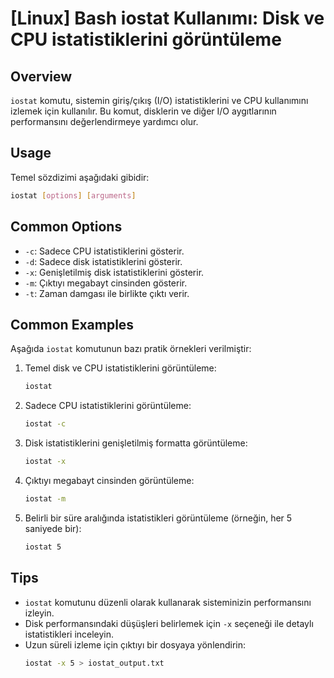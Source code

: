 # [Linux] Bash iostat Kullanımı: Disk ve CPU istatistiklerini görüntüleme

## Overview
`iostat` komutu, sistemin giriş/çıkış (I/O) istatistiklerini ve CPU kullanımını izlemek için kullanılır. Bu komut, disklerin ve diğer I/O aygıtlarının performansını değerlendirmeye yardımcı olur.

## Usage
Temel sözdizimi aşağıdaki gibidir:
```bash
iostat [options] [arguments]
```

## Common Options
- `-c`: Sadece CPU istatistiklerini gösterir.
- `-d`: Sadece disk istatistiklerini gösterir.
- `-x`: Genişletilmiş disk istatistiklerini gösterir.
- `-m`: Çıktıyı megabayt cinsinden gösterir.
- `-t`: Zaman damgası ile birlikte çıktı verir.

## Common Examples
Aşağıda `iostat` komutunun bazı pratik örnekleri verilmiştir:

1. Temel disk ve CPU istatistiklerini görüntüleme:
   ```bash
   iostat
   ```

2. Sadece CPU istatistiklerini görüntüleme:
   ```bash
   iostat -c
   ```

3. Disk istatistiklerini genişletilmiş formatta görüntüleme:
   ```bash
   iostat -x
   ```

4. Çıktıyı megabayt cinsinden görüntüleme:
   ```bash
   iostat -m
   ```

5. Belirli bir süre aralığında istatistikleri görüntüleme (örneğin, her 5 saniyede bir):
   ```bash
   iostat 5
   ```

## Tips
- `iostat` komutunu düzenli olarak kullanarak sisteminizin performansını izleyin.
- Disk performansındaki düşüşleri belirlemek için `-x` seçeneği ile detaylı istatistikleri inceleyin.
- Uzun süreli izleme için çıktıyı bir dosyaya yönlendirin:
  ```bash
  iostat -x 5 > iostat_output.txt
  ```